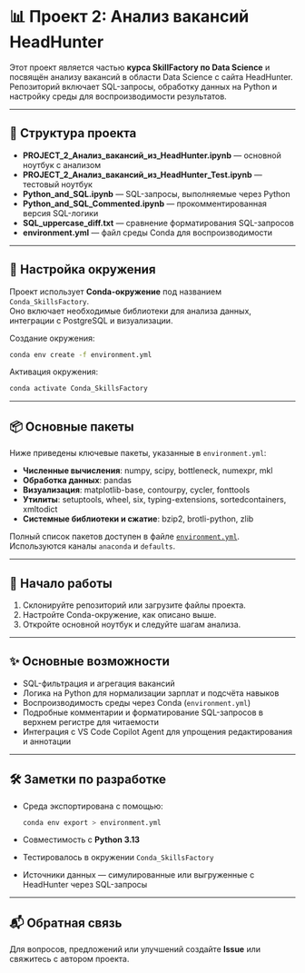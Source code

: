 # 📊 Проект 2: Анализ вакансий HeadHunter

Этот проект является частью **курса SkillFactory по Data Science** и посвящён анализу вакансий в области Data Science с сайта HeadHunter.  
Репозиторий включает SQL-запросы, обработку данных на Python и настройку среды для воспроизводимости результатов.

---

## 📁 Структура проекта

- **PROJECT_2_Анализ_вакансий_из_HeadHunter.ipynb** — основной ноутбук с анализом  
- **PROJECT_2_Анализ_вакансий_из_HeadHunter_Test.ipynb** — тестовый ноутбук  
- **Python_and_SQL.ipynb** — SQL-запросы, выполняемые через Python  
- **Python_and_SQL_Commented.ipynb** — прокомментированная версия SQL-логики  
- **SQL_uppercase_diff.txt** — сравнение форматирования SQL-запросов  
- **environment.yml** — файл среды Conda для воспроизводимости  

---

## 🧪 Настройка окружения

Проект использует **Conda-окружение** под названием `Conda_SkillsFactory`.  
Оно включает необходимые библиотеки для анализа данных, интеграции с PostgreSQL и визуализации.  

Создание окружения:

```bash
conda env create -f environment.yml
```

Активация окружения:

```bash
conda activate Conda_SkillsFactory
```

---

## 📦 Основные пакеты

Ниже приведены ключевые пакеты, указанные в `environment.yml`:  

- **Численные вычисления**: numpy, scipy, bottleneck, numexpr, mkl  
- **Обработка данных**: pandas  
- **Визуализация**: matplotlib-base, contourpy, cycler, fonttools  
- **Утилиты**: setuptools, wheel, six, typing-extensions, sortedcontainers, xmltodict  
- **Системные библиотеки и сжатие**: bzip2, brotli-python, zlib  

Полный список пакетов доступен в файле [`environment.yml`](./environment.yml).  
Используются каналы `anaconda` и `defaults`.

---

## 🚀 Начало работы

1. Склонируйте репозиторий или загрузите файлы проекта.  
2. Настройте Conda-окружение, как описано выше.  
3. Откройте основной ноутбук и следуйте шагам анализа.  

---

## ✨ Основные возможности

- SQL-фильтрация и агрегация вакансий  
- Логика на Python для нормализации зарплат и подсчёта навыков  
- Воспроизводимость среды через Conda (`environment.yml`)  
- Подробные комментарии и форматирование SQL-запросов в верхнем регистре для читаемости  
- Интеграция с VS Code Copilot Agent для упрощения редактирования и аннотации  

---

## 🛠 Заметки по разработке

- Среда экспортирована с помощью:  

  ```bash
  conda env export > environment.yml
  ```

- Совместимость с **Python 3.13**  
- Тестировалось в окружении `Conda_SkillsFactory`  
- Источники данных — симулированные или выгруженные с HeadHunter через SQL-запросы  

---

## 📬 Обратная связь

Для вопросов, предложений или улучшений создайте **Issue** или свяжитесь с автором проекта.  
